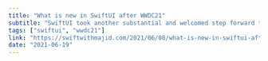 ```yaml
---
title: "What is new in SwiftUI after WWDC21"
subtitle: "SwiftUI took another substantial and welcomed step forward this year at WWDC. Along with some expected improvements, such as the new refreshable ViewModifier, we also saw some less anticipated additions such as the new TimeLine View type. In this post, Majid Jabrayilov provides his summary of significant SwiftUI additions announced at WWDC21."
tags: ["swiftui", "wwdc21"]
link: "https://swiftwithmajid.com/2021/06/08/what-is-new-in-swiftui-after-wwdc21/"
date: "2021-06-19"
---
```


